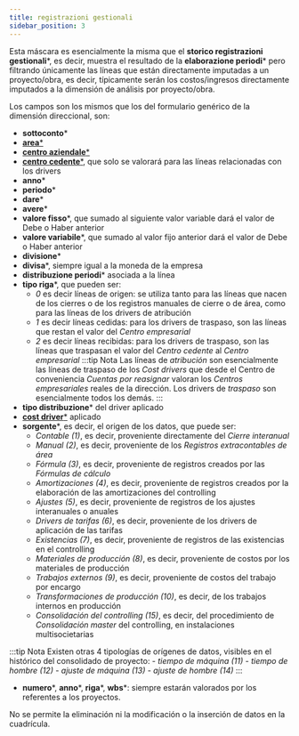 ```yaml
---
title: registrazioni gestionali
sidebar_position: 3
---
```


Esta máscara es esencialmente la misma que el **storico registrazioni gestionali***, es decir, muestra el resultado de la **elaborazione periodi*** pero filtrando únicamente las líneas que están directamente imputadas a un proyecto/obra, es decir, típicamente serán los costos/ingresos directamente imputados a la dimensión de análisis por proyecto/obra.

Los campos son los mismos que los del formulario genérico de la dimensión direccional, son:

- **sottoconto***
- [**area***](/docs/controlling/controlling-parametrization/controlling-specific-settings/area-types-areas)
- [**centro aziendale***](/docs/controlling/controlling-parametrization/controlling-specific-settings/cost-centers)
- [**centro cedente***](/docs/controlling/controlling-parametrization/controlling-specific-settings/cost-centers), que solo se valorará para las líneas relacionadas con los drivers
- **anno***
- **periodo***
- **dare***
- **avere***
- **valore fisso***, que sumado al siguiente valor variable dará el valor de Debe o Haber anterior
- **valore variabile***, que sumado al valor fijo anterior dará el valor de Debe o Haber anterior
- **divisione***
- **divisa***, siempre igual a la moneda de la empresa
- **distribuzione periodi*** asociada a la línea
- **tipo riga***, que pueden ser:
    - *0* es decir líneas de origen: se utiliza tanto para las líneas que nacen de los cierres o de los registros manuales de cierre o de área, como para las líneas de los drivers de atribución
    - *1* es decir líneas cedidas: para los drivers de traspaso, son las líneas que restan el valor del *Centro empresarial*
    - *2* es decir líneas recibidas: para los drivers de traspaso, son las líneas que traspasan el valor del *Centro cedente* al *Centro empresarial*
:::tip Nota
Las líneas de *atribución* son esencialmente las líneas de traspaso de los *Cost drivers* que desde el Centro de conveniencia *Cuentas por reasignar* valoran los *Centros empresariales* reales de la dirección. Los drivers de *traspaso* son esencialmente todos los demás.
:::
- **tipo distribuzione*** del driver aplicado
- [**cost driver***](/docs/controlling/controlling-parametrization/controlling-specific-settings/cost-drivers) aplicado
- **sorgente***, es decir, el origen de los datos, que puede ser:
    - *Contable (1)*, es decir, proveniente directamente del *Cierre interanual*
    - *Manual (2)*, es decir, proveniente de los *Registros extracontables de área*
    - *Fórmula (3)*, es decir, proveniente de registros creados por las *Fórmulas de cálculo*
    - *Amortizaciones (4)*, es decir, proveniente de registros creados por la elaboración de las amortizaciones del controlling
    - *Ajustes (5)*, es decir, proveniente de registros de los ajustes interanuales o anuales
    - *Drivers de tarifas (6)*, es decir, proveniente de los drivers de aplicación de las tarifas
    - *Existencias (7)*, es decir, proveniente de registros de las existencias en el controlling
    - *Materiales de producción (8)*, es decir, proveniente de costos por los materiales de producción
    - *Trabajos externos (9)*, es decir, proveniente de costos del trabajo por encargo
    - *Transformaciones de producción (10)*, es decir, de los trabajos internos en producción
    - *Consolidación del controlling (15)*, es decir, del procedimiento de *Consolidación master* del controlling, en instalaciones multisocietarias

:::tip Nota
Existen otras 4 tipologías de orígenes de datos, visibles en el histórico del consolidado de proyecto:
    - *tiempo de máquina (11)*
    - *tiempo de hombre (12)*
    - *ajuste de máquina (13)*
    - *ajuste de hombre (14)*
:::

- **numero***, **anno***, **riga***, **wbs***: siempre estarán valorados por los referentes a los proyectos.

No se permite la eliminación ni la modificación o la inserción de datos en la cuadrícula.